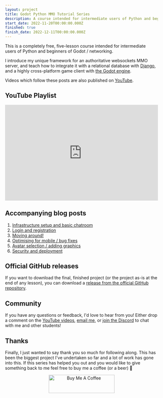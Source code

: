```yaml
---
layout: project
title: Godot Python MMO Tutorial Series
description: A course intended for intermediate users of Python and beginners of Godot / networking. This five-lesson course introduces my unique framework for an authoritative websockets MMO server, and shows how to create a highly cross-platform game client with the Godot engine. Videos which follow these posts are also published on YouTube.
start_date: 2022-11-20T00:00:00.000Z
finished: true
finish_date: 2022-12-11T00:00:00.000Z
---
```

This is a completely free, five-lesson course intended for intermediate users of Python and beginners of Godot / networking. 

I introduce my unique framework for an authoritative websockets MMO server, and teach how to integrate it with a relational database with [Django](https://www.djangoproject.com/), and a highly cross-platform game client with [the Godot engine](https://godotengine.org/). 

Videos which follow these posts are also published on [YouTube](https://www.youtube.com/embed/videoseries?list=PLA1tuaTAYPbHz8PvTWpFYGag0L6AdYgLH).

## YouTube Playlist
<center>
<iframe style="max-width: 750px; width: 100%;" width="560" height="315" src="https://www.youtube.com/embed/videoseries?list=PLA1tuaTAYPbHz8PvTWpFYGag0L6AdYgLH" title="YouTube video player" frameborder="0" allow="accelerometer; autoplay; clipboard-write; encrypted-media; gyroscope; picture-in-picture" allowfullscreen></iframe>
</center>

## Accompanying blog posts
1. [Infrastructure setup and basic chatroom](/2022/11/20/godot-python-mmo-part-1)
1. [Login and registration](/2022/11/21/godot-python-mmo-part-2)
1. [Moving around!](/2022/11/22/godot-python-mmo-part-3)
1. [Optimising for mobile / bug fixes](/2022/12/02/godot-python-mmo-part-4)
1. [Avatar selection / adding graphics](/2022/12/10/godot-python-mmo-part-5)
1. [Security and deployment](/2022/12/20/deploying-your-godot-python-mmo-to-production)

## Official GitHub releases
If you want to download the final, finished project (or the project as-is at the end of any lesson), you can download a [release from the official GitHub repository](https://github.com/tristanbatchler/official-godot-python-mmo/releases). 

## Community
If you have any questions or feedback, I'd love to hear from you! Either drop a comment on the [YouTube videos](https://www.youtube.com/embed/videoseries?list=PLA1tuaTAYPbHz8PvTWpFYGag0L6AdYgLH), [email me](mailto:info@tbat.me), or [join the Discord](https://discord.gg/tzUpXtTPRd) to chat with me and other students!

## Thanks
Finally, I just wanted to say thank you so much for following along. This has been the biggest project I've undertaken so far and a lot of work has gone into this. If this series has helped you out and you would like to give something back to me feel free to buy me a coffee (or a beer) 🙂
<center><a href="https://www.buymeacoffee.com/tristanbatchler" target="_blank"><img src="https://cdn.buymeacoffee.com/buttons/v2/default-green.png" loading="lazy" alt="Buy Me A Coffee" style="height: 60px !important;width: 217px !important;" ></a></center>